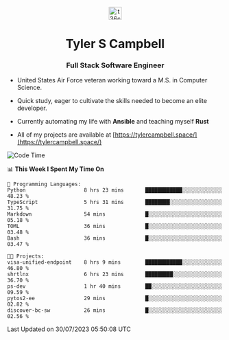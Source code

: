 <p align="center">
<a href="https://www.linkedin.com/in/t36campbell" target="blank"><img align="center" src="https://ik.imagekit.io/t36campbell/Portfolio/linkedin.png.original_m8bbGgPh6.png" alt="t36campbell" height="30" width="30" /></a>
</p>
<h1 align="center">Tyler S Campbell</h1>
<h3 align="center">Full Stack Software Engineer</h3>

* United States Air Force veteran working toward a M.S. in Computer Science.

* Quick study, eager to cultivate the skills needed to become an elite developer.

* Currently automating my life with **Ansible** and teaching myself **Rust**

* All of my projects are available at [https://tylercampbell.space/](https://tylercampbell.space/)

<!--START_SECTION:waka-->
![Code Time](http://img.shields.io/badge/Code%20Time-2%2C658%20hrs%2030%20mins-blue)

📊 **This Week I Spent My Time On** 

```text
💬 Programming Languages: 
Python                   8 hrs 23 mins       ████████████░░░░░░░░░░░░░   48.23 % 
TypeScript               5 hrs 31 mins       ████████░░░░░░░░░░░░░░░░░   31.75 % 
Markdown                 54 mins             █░░░░░░░░░░░░░░░░░░░░░░░░   05.18 % 
TOML                     36 mins             █░░░░░░░░░░░░░░░░░░░░░░░░   03.48 % 
Bash                     36 mins             █░░░░░░░░░░░░░░░░░░░░░░░░   03.47 % 

🐱‍💻 Projects: 
visa-unified-endpoint    8 hrs 9 mins        ████████████░░░░░░░░░░░░░   46.80 % 
shrtlnx                  6 hrs 23 mins       █████████░░░░░░░░░░░░░░░░   36.70 % 
ps-dev                   1 hr 40 mins        ██░░░░░░░░░░░░░░░░░░░░░░░   09.59 % 
pytos2-ee                29 mins             █░░░░░░░░░░░░░░░░░░░░░░░░   02.82 % 
discover-bc-sw           26 mins             █░░░░░░░░░░░░░░░░░░░░░░░░   02.56 % 
```


 Last Updated on 30/07/2023 05:50:08 UTC
<!--END_SECTION:waka-->
